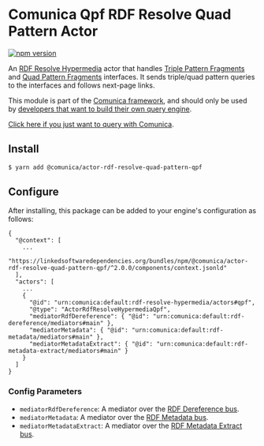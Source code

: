 # Comunica Qpf RDF Resolve Quad Pattern Actor

[![npm version](https://badge.fury.io/js/%40comunica%2Factor-rdf-resolve-quad-pattern-qpf.svg)](https://www.npmjs.com/package/@comunica/actor-rdf-resolve-quad-pattern-qpf)

An [RDF Resolve Hypermedia](https://github.com/comunica/comunica/tree/master/packages/bus-rdf-resolve-hypermedia) actor
that handles [Triple Pattern Fragments](https://linkeddatafragments.org/specification/triple-pattern-fragments/)
and [Quad Pattern Fragments](https://linkeddatafragments.org/specification/quad-pattern-fragments/) interfaces.
It sends triple/quad pattern queries to the interfaces and follows next-page links.

This module is part of the [Comunica framework](https://github.com/comunica/comunica),
and should only be used by [developers that want to build their own query engine](https://comunica.dev/docs/modify/).

[Click here if you just want to query with Comunica](https://comunica.dev/docs/query/).

## Install

```bash
$ yarn add @comunica/actor-rdf-resolve-quad-pattern-qpf
```

## Configure

After installing, this package can be added to your engine's configuration as follows:
```text
{
  "@context": [
    ...
    "https://linkedsoftwaredependencies.org/bundles/npm/@comunica/actor-rdf-resolve-quad-pattern-qpf/^2.0.0/components/context.jsonld"  
  ],
  "actors": [
    ...
    {
      "@id": "urn:comunica:default:rdf-resolve-hypermedia/actors#qpf",
      "@type": "ActorRdfResolveHypermediaQpf",
      "mediatorRdfDereference": { "@id": "urn:comunica:default:rdf-dereference/mediators#main" },
      "mediatorMetadata": { "@id": "urn:comunica:default:rdf-metadata/mediators#main" },
      "mediatorMetadataExtract": { "@id": "urn:comunica:default:rdf-metadata-extract/mediators#main" }
    }
  ]
}
```

### Config Parameters

* `mediatorRdfDereference`: A mediator over the [RDF Dereference bus](https://github.com/comunica/comunica/tree/master/packages/bus-rdf-dereference).
* `mediatorMetadata`: A mediator over the [RDF Metadata bus](https://github.com/comunica/comunica/tree/master/packages/bus-rdf-metadata).
* `mediatorMetadataExtract`: A mediator over the [RDF Metadata Extract bus](https://github.com/comunica/comunica/tree/master/packages/bus-rdf-metadata-extract).
